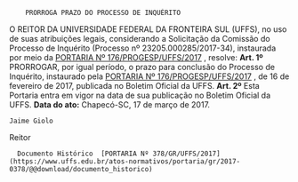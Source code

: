         PRORROGA PRAZO DO PROCESSO DE INQUÉRITO  

 O REITOR DA UNIVERSIDADE FEDERAL DA FRONTEIRA SUL (UFFS), no uso de suas atribuições legais, considerando a Solicitação da Comissão do Processo de Inquérito (Processo nº 23205.000285/2017-34), instaurada por meio da [PORTARIA Nº 176/PROGESP/UFFS/2017](https://www.uffs.edu.br/atos-normativos/portaria/progesp/2017-0176)  , resolve:   **Art. 1º** PRORROGAR, por igual período, o prazo para conclusão do Processo de Inquérito, instaurado pela [PORTARIA Nº 176/PROGESP/UFFS/2017](https://www.uffs.edu.br/atos-normativos/portaria/progesp/2017-0176)  , de 16 de fevereiro de 2017, publicada no Boletim Oficial da UFFS.   **Art. 2º** Esta Portaria entra em vigor na data de sua publicação no Boletim Oficial da UFFS.      **Data do ato:** Chapecó-SC, 17 de março de 2017.   
 

    Jaime Giolo   
 Reitor 

      Documento Histórico  [PORTARIA Nº 378/GR/UFFS/2017](https://www.uffs.edu.br/atos-normativos/portaria/gr/2017-0378/@@download/documento_historico)     
      